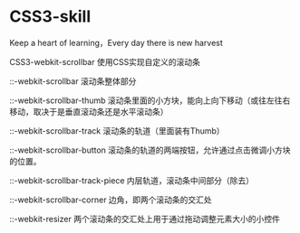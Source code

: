 # CSS3-skill
Keep a heart of learning，Every day there is new harvest

CSS3-webkit-scrollbar
使用CSS实现自定义的滚动条

::-webkit-scrollbar 滚动条整体部分

::-webkit-scrollbar-thumb  滚动条里面的小方块，能向上向下移动（或往左往右移动，取决于是垂直滚动条还是水平滚动条）

::-webkit-scrollbar-track  滚动条的轨道（里面装有Thumb）

::-webkit-scrollbar-button 滚动条的轨道的两端按钮，允许通过点击微调小方块的位置。

::-webkit-scrollbar-track-piece 内层轨道，滚动条中间部分（除去）

::-webkit-scrollbar-corner 边角，即两个滚动条的交汇处

::-webkit-resizer 两个滚动条的交汇处上用于通过拖动调整元素大小的小控件
